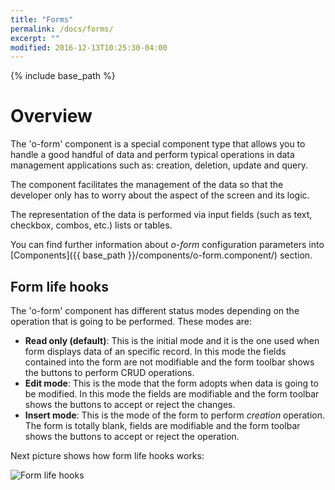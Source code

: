 ```yaml
---
title: "Forms"
permalink: /docs/forms/
excerpt: ""
modified: 2016-12-13T10:25:30-04:00
---
```


{% include base_path %}

# Overview

The 'o-form' component is a special component type that allows you to handle a good handful of data and 
perform typical operations in data management applications such as: creation, deletion, update and query.

The component facilitates the management of the data so that the developer only has to worry about the aspect of the screen and its logic.

The representation of the data is performed via input fields (such as text, checkbox, combos, etc.) lists or tables.

You can find further information about *o-form* configuration parameters into [Components]({{ base_path }}/components/o-form.component/) section.

## Form life hooks

The 'o-form' component has different status modes depending on the operation that is going to be performed. These modes are:

* **Read only (default)**: This is the initial mode and it is the one used when form displays data of an specific record. In this mode
the fields contained into the form are not modifiable and the form toolbar shows the buttons to perform CRUD operations.
* **Edit mode**: This is the mode that the form adopts when data is going to be modified. In this mode the fields are modifiable and
the form toolbar shows the buttons to accept or reject the changes.
* **Insert mode**: This is the mode of the form to perform *creation* operation. The form is totally blank, fields are modifiable and the
form toolbar shows the buttons to accept or reject the operation.

Next picture shows how form life hooks works:

<img src="{{ base_path }}/images/forms-life_hooks.png" alt="Form life hooks">